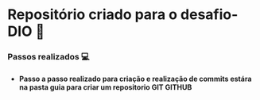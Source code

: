 # Repositório criado para o desafio-DIO :hammer:
### **Passos realizados** :computer:
- #### Passo a passo realizado para criação e realização de commits estára na pasta guia para criar um repositorio GIT GITHUB
 

  

